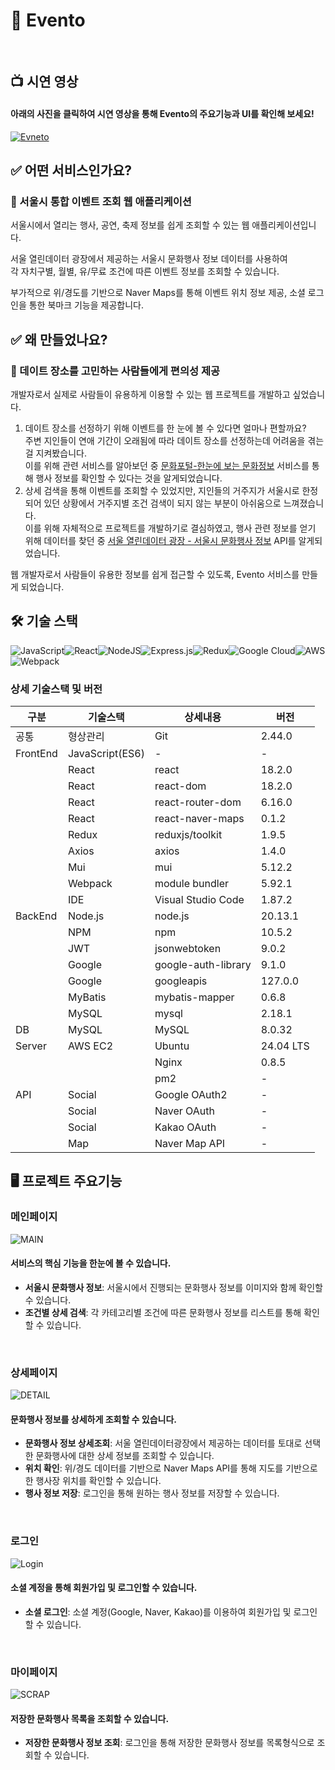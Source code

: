 # 📣 Evento
<br/>

## 📺 시연 영상

#### 아래의 사진을 클릭하여 시연 영상을 통해 Evento의 주요기능과 UI를 확인해 보세요!
[![Evneto](https://github.com/user-attachments/assets/0b2e0603-b9a8-4ec9-b648-8aa1f083ab27)](https://youtu.be/54uM2fqwv3s)
</br>

## ✅ 어떤 서비스인가요?
### 📌 서울시 통합 이벤트 조회 웹 애플리케이션
서울시에서 열리는 행사, 공연, 축제 정보를 쉽게 조회할 수 있는 웹 애플리케이션입니다.

서울 열린데이터 광장에서 제공하는 서울시 문화행사 정보 데이터를 사용하여</br>각 자치구별, 월별, 유/무료 조건에 따른 이벤트 정보를 조회할 수 있습니다.

부가적으로 위/경도를 기반으로 Naver Maps를 통해 이벤트 위치 정보 제공, 소셜 로그인을 통한 북마크 기능을 제공합니다.

## ✅ 왜 만들었나요?
### 📌 데이트 장소를 고민하는 사람들에게 편의성 제공

개발자로서 실제로 사람들이 유용하게 이용할 수 있는 웹 프로젝트를 개발하고 싶었습니다.

  1. 데이트 장소를 선정하기 위해 이벤트를 한 눈에 볼 수 있다면 얼마나 편할까요?</br>주변 지인들이 연애 기간이 오래됨에 따라 데이트 장소를 선정하는데 어려움을 겪는 걸 지켜봤습니다.</br>이를 위해 관련 서비스를 알아보던 중 [문화포털-한눈에 보는 문화정보](https://www.culture.go.kr/oneeye/oneEyeList.do) 서비스를 통해 행사 정보를 확인할 수 있다는 것을 알게되었습니다.
  2. 상세 검색을 통해 이벤트를 조회할 수 있었지만, 지인들의 거주지가 서울시로 한정되어 있던 상황에서 거주지별 조건 검색이 되지 않는 부분이 아쉬움으로 느껴졌습니다.</br>이를 위해 자체적으로 프로젝트를 개발하기로 결심하였고, 행사 관련 정보를 얻기 위해 데이터를 찾던 중 [서울 열린데이터 광장 - 서울시 문화행사 정보](https://data.seoul.go.kr/dataList/OA-15486/S/1/datasetView.do) API를 알게되었습니다.

웹 개발자로서 사람들이 유용한 정보를 쉽게 접근할 수 있도록, Evento 서비스를 만들게 되었습니다.

## 🛠️ 기술 스택

![JavaScript](https://img.shields.io/badge/javascript-%23323330.svg?style=for-the-badge&logo=javascript&logoColor=%23F7DF1E)![React](https://img.shields.io/badge/react-%2320232a.svg?style=for-the-badge&logo=react&logoColor=%2361DAFB)![NodeJS](https://img.shields.io/badge/node.js-6DA55F?style=for-the-badge&logo=node.js&logoColor=white)![Express.js](https://img.shields.io/badge/express.js-%23404d59.svg?style=for-the-badge&logo=express&logoColor=%2361DAFB)![Redux](https://img.shields.io/badge/redux-%23593d88.svg?style=for-the-badge&logo=redux&logoColor=white)![Google Cloud](https://img.shields.io/badge/GoogleCloud-%234285F4.svg?style=for-the-badge&logo=google-cloud&logoColor=white)![AWS](https://img.shields.io/badge/AWS-%23FF9900.svg?style=for-the-badge&logo=amazon-aws&logoColor=white)![Webpack](https://img.shields.io/badge/webpack-%238DD6F9.svg?style=for-the-badge&logo=webpack&logoColor=black)
<br/>

### 상세 기술스택 및 버전
| 구분     | 기술스택             | 상세내용                | 버전     |
|----------|---------------------|-------------------------|----------|
| 공통     | 형상관리             | Git                     | 2.44.0   |
| FrontEnd | JavaScript(ES6)     | -                       | -        |
|          | React               | react                   | 18.2.0   |
|          | React               | react-dom               | 18.2.0   |
|          | React               | react-router-dom        | 6.16.0   |
|          | React               | react-naver-maps        | 0.1.2    |
|          | Redux               | reduxjs/toolkit         | 1.9.5    |
|          | Axios               | axios                   | 1.4.0    |
|          | Mui                 | mui                     | 5.12.2   |
|          | Webpack             | module bundler          | 5.92.1   |
|          | IDE                 | Visual Studio Code      | 1.87.2   |
| BackEnd  | Node.js             | node.js                 | 20.13.1  |
|          | NPM                 | npm                     | 10.5.2   |
|          | JWT                 | jsonwebtoken            | 9.0.2    |
|          | Google              | google-auth-library     | 9.1.0    |
|          | Google              | googleapis              | 127.0.0  |
|          | MyBatis             | mybatis-mapper          | 0.6.8    |
|          | MySQL               | mysql                   | 2.18.1   |
| DB       | MySQL               | MySQL                   | 8.0.32   |
| Server   | AWS EC2             | Ubuntu                  | 24.04 LTS|
|          |                     | Nginx                   | 0.8.5    |
|          |                     | pm2                     | -        |
| API      | Social              | Google OAuth2           | -        |
|          | Social              | Naver OAuth             | -        |
|          | Social              | Kakao OAuth             | -        |
|          | Map                 | Naver Map API           | -        |

## 🖥️ 프로젝트 주요기능

### 메인페이지
![MAIN](https://github.com/user-attachments/assets/14e020d8-ef64-4a19-bb47-d39561fd142c)

#### 서비스의 핵심 기능을 한눈에 볼 수 있습니다.
- <b>서울시 문화행사 정보</b>: 서울시에서 진행되는 문화행사 정보를 이미지와 함께 확인할 수 있습니다.
- <b>조건별 상세 검색</b>: 각 카테고리별 조건에 따른 문화행사 정보를 리스트를 통해 확인할 수 있습니다.
<br/>

### 상세페이지
![DETAIL](https://github.com/user-attachments/assets/d3693738-ca13-47ee-b14f-e887397a1b55)

#### 문화행사 정보를 상세하게 조회할 수 있습니다.
- <b>문화행사 정보 상세조회</b>: 서울 열린데이터광장에서 제공하는 데이터를 토대로 선택한 문화행사에 대한 상세 정보를 조회할 수 있습니다.
- <b>위치 확인</b>: 위/경도 데이터를 기반으로 Naver Maps API를 통해 지도를 기반으로 한 행사장 위치를 확인할 수 있습니다.
- <b>행사 정보 저장</b>: 로그인을 통해 원하는 행사 정보를 저장할 수 있습니다.
<br/>

### 로그인
![Login](https://github.com/user-attachments/assets/43336a98-8037-4aa5-9a8a-2329374363db)

#### 소셜 계정을 통해 회원가입 및 로그인할 수 있습니다.
- <b>소셜 로그인</b>: 소셜 계정(Google, Naver, Kakao)를 이용하여 회원가입 및 로그인 할 수 있습니다.
</br>

### 마이페이지
![SCRAP](https://github.com/user-attachments/assets/cfd8977d-324a-461f-8b03-e9f2e511b720)

#### 저장한 문화행사 목록을 조회할 수 있습니다.
- <b>저장한 문화행사 정보 조회</b>: 로그인을 통해 저장한 문화행사 정보를 목록형식으로 조회할 수 있습니다.
<br/>
